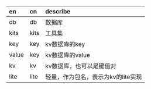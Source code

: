 | en      | cn      | describe             |
|:--------|:--------|:---------------------|
| db      | db      | 数据库                  |
| kits    | kits    | 工具集                  |
| key     | key     | kv数据库的key            |
| value   | key     | kv数据库的value          |
| kv      | kv      | kv数据库，也可以是键值对        |
| lite    | lite    | 轻量，作为包名，表示为kv的lite实现 |

